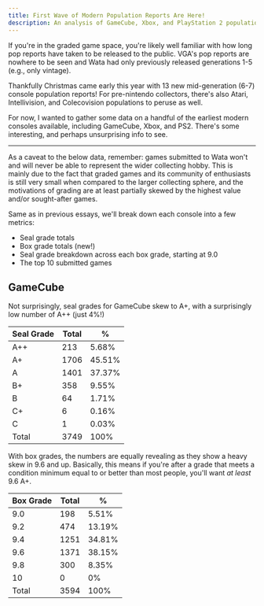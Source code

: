 ```yaml
---
title: First Wave of Modern Population Reports Are Here!
description: An analysis of GameCube, Xbox, and PlayStation 2 population data
---
```

If you're in the graded game space, you're likely well familiar with how long pop reports have taken to be released to the public. VGA's pop reports are nowhere to be seen and Wata had only previously released generations 1-5 (e.g., only vintage).

Thankfully Christmas came early this year with 13 new mid-generation (6-7) console population reports! For pre-nintendo collectors, there's also Atari, Intellivision, and Colecovision populations to peruse as well.

For now, I wanted to gather some data on a handful of the earliest modern consoles available, including GameCube, Xbox, and PS2. There's some interesting, and perhaps unsurprising info to see.

- - -

As a caveat to the below data, remember: games submitted to Wata won't and will never be able to represent the wider collecting hobby. This is mainly due to the fact that graded games and its community of enthusiasts is still very small when compared to the larger collecting sphere, and the motivations of grading are at least partially skewed by the highest value and/or sought-after games.

Same as in previous essays, we'll break down each console into a few metrics:

* Seal grade totals
* Box grade totals (new!)
* Seal grade breakdown across each box grade, starting at 9.0
* The top 10 submitted games

## GameCube

Not surprisingly, seal grades for GameCube skew to A+, with a surprisingly low number of A++ (just 4%!)

| Seal Grade | Total | %      |
| ---------- | ----- | ------ |
| A++        | 213   | 5.68%  |
| A+         | 1706  | 45.51% |
| A          | 1401  | 37.37% |
| B+         | 358   | 9.55%  |
| B          | 64    | 1.71%  |
| C+         | 6     | 0.16%  |
| C          | 1     | 0.03%  |
| Total      | 3749  | 100%  |

With box grades, the numbers are equally revealing as they show a heavy skew in 9.6 and up. Basically, this means if you're after a grade that meets a condition minimum equal to or better than most people, you'll want *at least* 9.6 A+.

| Box Grade | Total | %   |
| --------- | ----- | --- |
| 9.0       | 198   | 5.51%    |
| 9.2       | 474   | 13.19%    |
| 9.4       | 1251  | 34.81%    |
| 9.6       | 1371  | 38.15%    |
| 9.8       | 300   | 8.35%    |
| 10       | 0   | 0%    |
| Total     | 3594| 100%    |